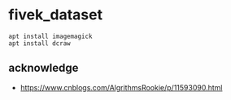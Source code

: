 # fivek_dataset

```
apt install imagemagick
apt install dcraw
```

## acknowledge

- https://www.cnblogs.com/AlgrithmsRookie/p/11593090.html
